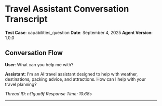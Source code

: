 # Travel Assistant Conversation Transcript

**Test Case**: capabilities_question
**Date**: September 4, 2025
**Agent Version**: 1.0.0

## Conversation Flow

**User**: What can you help me with?

**Assistant**: I'm an AI travel assistant designed to help with weather, destinations, packing advice, and attractions. How can I help with your travel planning?

*Thread ID: nt1gua9f*
*Response Time: 10.68s*

---
